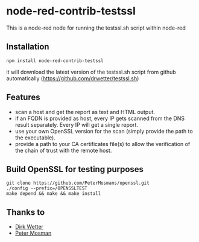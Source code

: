 # node-red-contrib-testssl
This is a node-red node for running the testssl.sh script within node-red

## Installation
```
npm install node-red-contrib-testssl
```
it will download the latest version of the testssl.sh script from github automatically (https://github.com/drwetter/testssl.sh)

## Features
- scan a host and get the report as text and HTML output.
- if an FQDN is provided as host, every IP gets scanned from the DNS result separately. Every IP will get a single report.
- use your own OpenSSL version for the scan (simply provide the path to the executable).
- provide a path to your CA certificates file(s) to allow the verification of the chain of trust with the remote host.

## Build OpenSSL for testing purposes
```
git clone https://github.com/PeterMosmans/openssl.git
./config --prefix=/OPENSSLTEST
make depend && make && make install
```

## Thanks to
* [Dirk Wetter](https://github.com/drwetter)
* [Peter Mosman](https://github.com/PeterMosmans)
